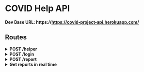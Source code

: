 # COVID Help API

#### Dev Base URL: https://https://covid-project-api.herokuapp.com/

## Routes

<details>
    <summary><b>POST /helper</b></summary>

    Query Params: none
    FormData:
        - group_name
        - representative
        - phone
        - password
        - locality (object of lat and lng)
        - social_service (optional)

    Registeration of social service groups/NGOs

</details>

<details>
    <summary><b>POST /login</b></summary>

    Query Params: none
    FormData:
        - phone
        - password

    Sign in of social service groups/NGOs

</details>

<details>
    <summary><b>POST /report</b></summary>

    Query Params: none
    FormData:
        - area_coordinates https://ibb.co/SsVvZYt
        - reported_by (name)
        - phone
        - helpType (description of help needed)

    Note: The `area_coordinates` property contains the lat lng of every point of the polygon. Make sure all the coordinates are of `Double` type

    Report a help

</details>

<details>
    <summary><b>Get reports in real time</b></summary>

    1. Initialize socket on the client

    ```javascript
        let socket = io("https://https://covid-project-api.herokuapp.com/")
    ```

    2. On getting the location of the device from the browser, emit an event to get new reports

    ```javascript
        socket.emit("new_report", { lat: pos.lat, lng: pos.lng });
    ```

    3. After submission of a new report, again emit an event for getting new reports

    ```javascript
        socket.emit("new_report", { lat: pos.lat, lng: pos.lng });
    ```

    4. Listen for new reports to be displayed onto the Google map

    ```javascript
        socket.on("reports", data => {
            console.log(data);
            // => Report objects are received
        })
    ```

</details>

